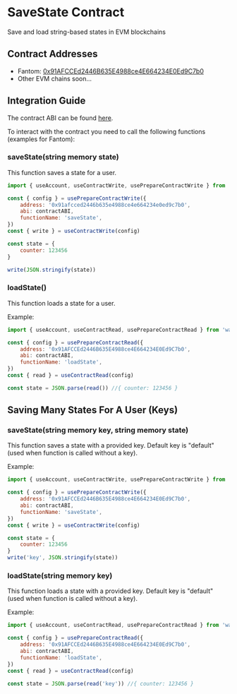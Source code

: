 # SaveState Contract

Save and load string-based states in EVM blockchains 

## Contract Addresses

- Fantom: [0x91AFCCEd2446B635E4988ce4E664234E0Ed9C7b0](https://ftmscan.com/address/0x91AFCCEd2446B635E4988ce4E664234E0Ed9C7b0)
- Other EVM chains soon...
  
## Integration Guide

The contract ABI can be found [here](https://ftmscan.com/address/0x91afcced2446b635e4988ce4e664234e0ed9c7b0#code).

To interact with the contract you need to call the following functions (examples for Fantom):

### saveState(string memory state)

This function saves a state for a user.

```javascript
import { useAccount, useContractWrite, usePrepareContractWrite } from 'wagmi'

const { config } = usePrepareContractWrite({
    address: '0x91afcced2446b635e4988ce4e664234e0ed9c7b0',
    abi: contractABI,
    functionName: 'saveState',
})
const { write } = useContractWrite(config)

const state = {
    counter: 123456
}

write(JSON.stringify(state))
```

### loadState()

This function loads a state for a user.

Example:

```javascript
import { useAccount, useContractRead, usePrepareContractRead } from 'wagmi'

const { config } = usePrepareContractRead({
    address: '0x91AFCCEd2446B635E4988ce4E664234E0Ed9C7b0',
    abi: contractABI,
    functionName: 'loadState',
})
const { read } = useContractRead(config)

const state = JSON.parse(read()) //{ counter: 123456 }
```

## Saving Many States For A User (Keys)

### saveState(string memory key, string memory state)

This function saves a state with a provided key. Default key is "default" (used when function is called without a key).

Example:

```javascript
import { useAccount, useContractWrite, usePrepareContractWrite } from 'wagmi'

const { config } = usePrepareContractWrite({
    address: '0x91AFCCEd2446B635E4988ce4E664234E0Ed9C7b0',
    abi: contractABI,
    functionName: 'saveState',
})
const { write } = useContractWrite(config)

const state = {
    counter: 123456
}
write('key', JSON.stringify(state))
```

### loadState(string memory key)

This function loads a state with a provided key. Default key is "default" (used when function is called without a key).

Example:

```javascript
import { useAccount, useContractRead, usePrepareContractRead } from 'wagmi'

const { config } = usePrepareContractRead({
    address: '0x91AFCCEd2446B635E4988ce4E664234E0Ed9C7b0',
    abi: contractABI,
    functionName: 'loadState',
})
const { read } = useContractRead(config)

const state = JSON.parse(read('key')) //{ counter: 123456 }
```
